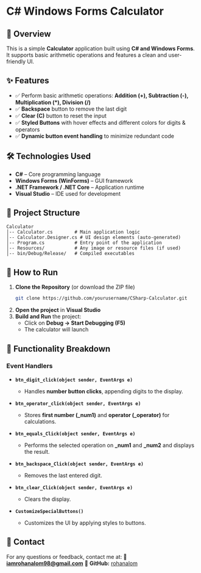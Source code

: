 # C# Windows Forms Calculator

## 📌 Overview
This is a simple **Calculator** application built using **C# and Windows Forms**. It supports basic arithmetic operations and features a clean and user-friendly UI.

## ✨ Features
- ✅ Perform basic arithmetic operations: **Addition (+), Subtraction (-), Multiplication (*), Division (/)**
- ✅ **Backspace** button to remove the last digit
- ✅ **Clear (C)** button to reset the input
- ✅ **Styled Buttons** with hover effects and different colors for digits & operators
- ✅ **Dynamic button event handling** to minimize redundant code

## 🛠️ Technologies Used
- **C#** – Core programming language
- **Windows Forms (WinForms)** – GUI framework
- **.NET Framework / .NET Core** – Application runtime
- **Visual Studio** – IDE used for development

## 📂 Project Structure
```
Calculator
│-- Calculator.cs        # Main application logic
│-- Calculator.Designer.cs # UI design elements (auto-generated)
│-- Program.cs           # Entry point of the application
│-- Resources/           # Any image or resource files (if used)
│-- bin/Debug/Release/   # Compiled executables
```

## 🚀 How to Run
1. **Clone the Repository** (or download the ZIP file)
   ```sh
   git clone https://github.com/yourusername/CSharp-Calculator.git
   ```
2. **Open the project** in **Visual Studio**
3. **Build and Run** the project:
   - Click on **Debug → Start Debugging (F5)**
   - The calculator will launch


## 🔄 Functionality Breakdown
### **Event Handlers**
- **`btn_digit_click(object sender, EventArgs e)`**
  - Handles **number button clicks**, appending digits to the display.

- **`btn_operator_click(object sender, EventArgs e)`**
  - Stores **first number (_num1)** and **operator (_operator)** for calculations.

- **`btn_equals_Click(object sender, EventArgs e)`**
  - Performs the selected operation on **_num1** and **_num2** and displays the result.

- **`btn_backspace_Click(object sender, EventArgs e)`**
  - Removes the last entered digit.

- **`btn_clear_Click(object sender, EventArgs e)`**
  - Clears the display.

- **`CustomizeSpecialButtons()`**
  - Customizes the UI by applying styles to buttons.

## 📩 Contact
For any questions or feedback, contact me at:
📧 **iamrohanalom98@gmail.com**
📌 **GitHub:** [rohanalom](https://github.com/rohanalom)

